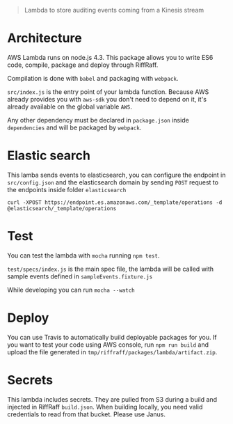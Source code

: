 > Lambda to store auditing events coming from a Kinesis stream

# Architecture

AWS Lambda runs on node.js 4.3. This package allows you to write ES6 code, compile, package and deploy through RiffRaff.

Compilation is done with `babel` and packaging with `webpack`.

`src/index.js` is the entry point of your lambda function. Because AWS already provides you with `aws-sdk` you don't need to depend on it, it's already available on the global variable `AWS`.

Any other dependency must be declared in `package.json` inside `dependencies` and will be packaged by `webpack`.

# Elastic search

This lamba sends events to elasticsearch, you can configure the endpoint in `src/config.json` and the elasticsearch domain by sending `POST` request to the endpoints inside folder `elasticsearch`

```
curl -XPOST https://endpoint.es.amazonaws.com/_template/operations -d @elasticsearch/_template/operations
```

# Test

You can test the lambda with `mocha` running `npm test`.

`test/specs/index.js` is the main spec file, the lambda will be called with sample events defined in `sampleEvents.fixture.js`

While developing you can run `mocha --watch`

# Deploy

You can use Travis to automatically build deployable packages for you. If you want to test your code using AWS console, run `npm run build` and upload the file generated in `tmp/riffraff/packages/lambda/artifact.zip`.

# Secrets

This lambda includes secrets. They are pulled from S3 during a build and injected in RiffRaff `build.json`. When building locally, you need valid credentials to read from that bucket. Please use Janus.
